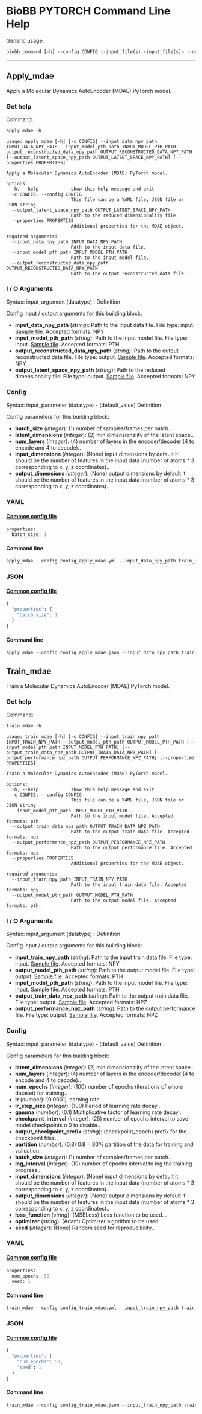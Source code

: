 # BioBB PYTORCH Command Line Help
Generic usage:
```python
biobb_command [-h] --config CONFIG --input_file(s) <input_file(s)> --output_file <output_file>
```
-----------------


## Apply_mdae
Apply a Molecular Dynamics AutoEncoder (MDAE) PyTorch model.
### Get help
Command:
```python
apply_mdae -h
```
    usage: apply_mdae [-h] [-c CONFIG] --input_data_npy_path INPUT_DATA_NPY_PATH --input_model_pth_path INPUT_MODEL_PTH_PATH --output_reconstructed_data_npy_path OUTPUT_RECONSTRUCTED_DATA_NPY_PATH [--output_latent_space_npy_path OUTPUT_LATENT_SPACE_NPY_PATH] [--properties PROPERTIES]
    
    Apply a Molecular Dynamics AutoEncoder (MDAE) PyTorch model.
    
    options:
      -h, --help            show this help message and exit
      -c CONFIG, --config CONFIG
                            This file can be a YAML file, JSON file or JSON string
      --output_latent_space_npy_path OUTPUT_LATENT_SPACE_NPY_PATH
                            Path to the reduced dimensionality file.
      --properties PROPERTIES
                            Additional properties for the MDAE object.
    
    required arguments:
      --input_data_npy_path INPUT_DATA_NPY_PATH
                            Path to the input data file.
      --input_model_pth_path INPUT_MODEL_PTH_PATH
                            Path to the input model file.
      --output_reconstructed_data_npy_path OUTPUT_RECONSTRUCTED_DATA_NPY_PATH
                            Path to the output reconstructed data file.
### I / O Arguments
Syntax: input_argument (datatype) : Definition

Config input / output arguments for this building block:
* **input_data_npy_path** (*string*): Path to the input data file. File type: input. [Sample file](https://github.com/bioexcel/biobb_pytorch/raw/master/biobb_pytorch/test/data/mdae/train_mdae_traj.npy). Accepted formats: NPY
* **input_model_pth_path** (*string*): Path to the input model file. File type: input. [Sample file](https://github.com/bioexcel/biobb_pytorch/raw/master/biobb_pytorch/test/reference/mdae/ref_output_model.pth). Accepted formats: PTH
* **output_reconstructed_data_npy_path** (*string*): Path to the output reconstructed data file. File type: output. [Sample file](https://github.com/bioexcel/biobb_pytorch/raw/master/biobb_pytorch/test/reference/mdae/ref_output_reconstructed_data.npy). Accepted formats: NPY
* **output_latent_space_npy_path** (*string*): Path to the reduced dimensionality file. File type: output. [Sample file](https://github.com/bioexcel/biobb_pytorch/raw/master/biobb_pytorch/test/reference/mdae/ref_output_latent_space.npy). Accepted formats: NPY
### Config
Syntax: input_parameter (datatype) - (default_value) Definition

Config parameters for this building block:
* **batch_size** (*integer*): (1) number of samples/frames per batch..
* **latent_dimensions** (*integer*): (2) min dimensionality of the latent space..
* **num_layers** (*integer*): (4) number of layers in the encoder/decoder (4 to encode and 4 to decode)..
* **input_dimensions** (*integer*): (None) input dimensions by default it should be the number of features in the input data (number of atoms * 3 corresponding to x, y, z coordinates)..
* **output_dimensions** (*integer*): (None) output dimensions by default it should be the number of features in the input data (number of atoms * 3 corresponding to x, y, z coordinates)..
### YAML
#### [Common config file](https://github.com/bioexcel/biobb_pytorch/blob/master/biobb_pytorch/test/data/config/config_apply_mdae.yml)
```python
properties:
  batch_size: 1

```
#### Command line
```python
apply_mdae --config config_apply_mdae.yml --input_data_npy_path train_mdae_traj.npy --input_model_pth_path ref_output_model.pth --output_reconstructed_data_npy_path ref_output_reconstructed_data.npy --output_latent_space_npy_path ref_output_latent_space.npy
```
### JSON
#### [Common config file](https://github.com/bioexcel/biobb_pytorch/blob/master/biobb_pytorch/test/data/config/config_apply_mdae.json)
```python
{
  "properties": {
    "batch_size": 1
  }
}
```
#### Command line
```python
apply_mdae --config config_apply_mdae.json --input_data_npy_path train_mdae_traj.npy --input_model_pth_path ref_output_model.pth --output_reconstructed_data_npy_path ref_output_reconstructed_data.npy --output_latent_space_npy_path ref_output_latent_space.npy
```

## Train_mdae
Train a Molecular Dynamics AutoEncoder (MDAE) PyTorch model.
### Get help
Command:
```python
train_mdae -h
```
    usage: train_mdae [-h] [-c CONFIG] --input_train_npy_path INPUT_TRAIN_NPY_PATH --output_model_pth_path OUTPUT_MODEL_PTH_PATH [--input_model_pth_path INPUT_MODEL_PTH_PATH] [--output_train_data_npz_path OUTPUT_TRAIN_DATA_NPZ_PATH] [--output_performance_npz_path OUTPUT_PERFORMANCE_NPZ_PATH] [--properties PROPERTIES]
    
    Train a Molecular Dynamics AutoEncoder (MDAE) PyTorch model.
    
    options:
      -h, --help            show this help message and exit
      -c CONFIG, --config CONFIG
                            This file can be a YAML file, JSON file or JSON string
      --input_model_pth_path INPUT_MODEL_PTH_PATH
                            Path to the input model file. Accepted formats: pth.
      --output_train_data_npz_path OUTPUT_TRAIN_DATA_NPZ_PATH
                            Path to the output train data file. Accepted formats: npz.
      --output_performance_npz_path OUTPUT_PERFORMANCE_NPZ_PATH
                            Path to the output performance file. Accepted formats: npz.
      --properties PROPERTIES
                            Additional properties for the MDAE object.
    
    required arguments:
      --input_train_npy_path INPUT_TRAIN_NPY_PATH
                            Path to the input train data file. Accepted formats: npy.
      --output_model_pth_path OUTPUT_MODEL_PTH_PATH
                            Path to the output model file. Accepted formats: pth.
### I / O Arguments
Syntax: input_argument (datatype) : Definition

Config input / output arguments for this building block:
* **input_train_npy_path** (*string*): Path to the input train data file. File type: input. [Sample file](https://github.com/bioexcel/biobb_pytorch/raw/master/biobb_pytorch/test/data/mdae/train_mdae_traj.npy). Accepted formats: NPY
* **output_model_pth_path** (*string*): Path to the output model file. File type: output. [Sample file](https://github.com/bioexcel/biobb_pytorch/raw/master/biobb_pytorch/test/reference/mdae/ref_output_model.pth). Accepted formats: PTH
* **input_model_pth_path** (*string*): Path to the input model file. File type: input. [Sample file](https://github.com/bioexcel/biobb_pytorch/raw/master/biobb_pytorch/test/reference/mdae/ref_output_model.pth). Accepted formats: PTH
* **output_train_data_npz_path** (*string*): Path to the output train data file. File type: output. [Sample file](https://github.com/bioexcel/biobb_pytorch/raw/master/biobb_pytorch/test/reference/mdae/ref_output_train_data.npz). Accepted formats: NPZ
* **output_performance_npz_path** (*string*): Path to the output performance file. File type: output. [Sample file](https://github.com/bioexcel/biobb_pytorch/raw/master/biobb_pytorch/test/reference/mdae/ref_output_performance.npz). Accepted formats: NPZ
### Config
Syntax: input_parameter (datatype) - (default_value) Definition

Config parameters for this building block:
* **latent_dimensions** (*integer*): (2) min dimensionality of the latent space..
* **num_layers** (*integer*): (4) number of layers in the encoder/decoder (4 to encode and 4 to decode)..
* **num_epochs** (*integer*): (100) number of epochs (iterations of whole dataset) for training..
* **lr** (*number*): (0.0001) learning rate..
* **lr_step_size** (*integer*): (100) Period of learning rate decay..
* **gamma** (*number*): (0.1) Multiplicative factor of learning rate decay..
* **checkpoint_interval** (*integer*): (25) number of epochs interval to save model checkpoints o 0 to disable..
* **output_checkpoint_prefix** (*string*): (checkpoint_epoch) prefix for the checkpoint files..
* **partition** (*number*): (0.8) 0.8 = 80% partition of the data for training and validation..
* **batch_size** (*integer*): (1) number of samples/frames per batch..
* **log_interval** (*integer*): (10) number of epochs interval to log the training progress..
* **input_dimensions** (*integer*): (None) input dimensions by default it should be the number of features in the input data (number of atoms * 3 corresponding to x, y, z coordinates)..
* **output_dimensions** (*integer*): (None) output dimensions by default it should be the number of features in the input data (number of atoms * 3 corresponding to x, y, z coordinates)..
* **loss_function** (*string*): (MSELoss) Loss function to be used. .
* **optimizer** (*string*): (Adam) Optimizer algorithm to be used. .
* **seed** (*integer*): (None) Random seed for reproducibility..
### YAML
#### [Common config file](https://github.com/bioexcel/biobb_pytorch/blob/master/biobb_pytorch/test/data/config/config_train_mdae.yml)
```python
properties:
  num_epochs: 50
  seed: 1

```
#### Command line
```python
train_mdae --config config_train_mdae.yml --input_train_npy_path train_mdae_traj.npy --output_model_pth_path ref_output_model.pth --input_model_pth_path ref_output_model.pth --output_train_data_npz_path ref_output_train_data.npz --output_performance_npz_path ref_output_performance.npz
```
### JSON
#### [Common config file](https://github.com/bioexcel/biobb_pytorch/blob/master/biobb_pytorch/test/data/config/config_train_mdae.json)
```python
{
  "properties": {
    "num_epochs": 50,
    "seed": 1
  }
}
```
#### Command line
```python
train_mdae --config config_train_mdae.json --input_train_npy_path train_mdae_traj.npy --output_model_pth_path ref_output_model.pth --input_model_pth_path ref_output_model.pth --output_train_data_npz_path ref_output_train_data.npz --output_performance_npz_path ref_output_performance.npz
```

